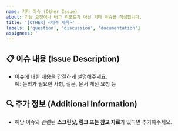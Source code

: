 ```yaml
---
name: 기타 이슈 (Other Issue)
about: 기능 요청이나 버그 리포트가 아닌 기타 이슈를 작성합니다.
title: '[OTHER] <이슈 제목>'
labels: ['question', 'discussion', 'documentation']
assignees: ''
---
```


## 📋 이슈 내용 (Issue Description)

- 이슈에 대한 내용을 간결하게 설명해주세요.  
  예: 논의가 필요한 사항, 질문, 문서 개선 요청 등

## 🔍 추가 정보 (Additional Information)

- 해당 이슈와 관련된 **스크린샷, 링크 또는 참고 자료**가 있다면 추가해주세요.
